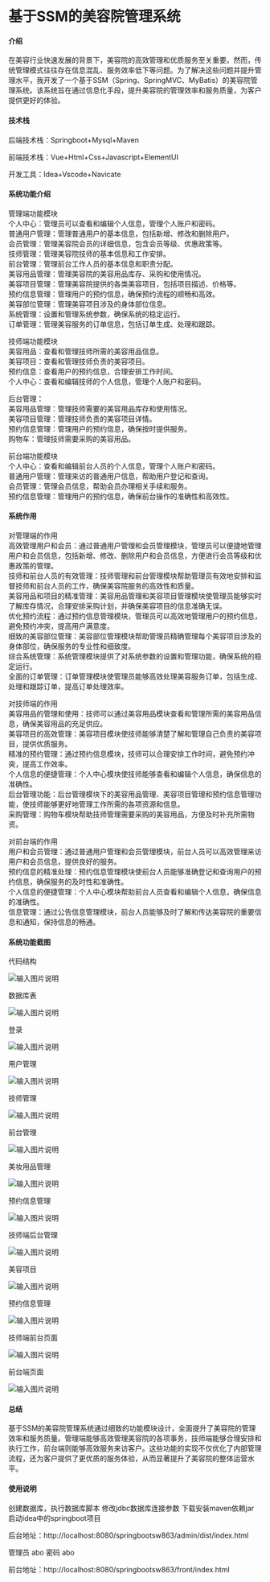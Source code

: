 # 基于SSM的美容院管理系统

#### 介绍

在美容行业快速发展的背景下，美容院的高效管理和优质服务至关重要。然而，传统管理模式往往存在信息混乱、服务效率低下等问题。为了解决这些问题并提升管理水平，我开发了一个基于SSM（Spring、SpringMVC、MyBatis）的美容院管理系统。该系统旨在通过信息化手段，提升美容院的管理效率和服务质量，为客户提供更好的体验。

#### 技术栈

后端技术栈：Springboot+Mysql+Maven

前端技术栈：Vue+Html+Css+Javascript+ElementUI

开发工具：Idea+Vscode+Navicate

#### 系统功能介绍

管理端功能模块  
个人中心：管理员可以查看和编辑个人信息，管理个人账户和密码。  
普通用户管理：管理普通用户的基本信息，包括新增、修改和删除用户。  
会员管理：管理美容院会员的详细信息，包含会员等级、优惠政策等。  
技师管理：管理美容院技师的基本信息和工作安排。  
前台管理：管理前台工作人员的基本信息和职责分配。  
美容用品管理：管理美容院的美容用品库存、采购和使用情况。  
美容项目管理：管理美容院提供的各类美容项目，包括项目描述、价格等。  
预约信息管理：管理用户的预约信息，确保预约流程的顺畅和高效。  
美容部位管理：管理美容项目涉及的身体部位信息。  
系统管理：设置和管理系统参数，确保系统的稳定运行。  
订单管理：管理美容服务的订单信息，包括订单生成、处理和跟踪。  

技师端功能模块  
美容用品：查看和管理技师所需的美容用品信息。  
美容项目：查看和管理技师负责的美容项目。  
预约信息：查看用户的预约信息，合理安排工作时间。  
个人中心：查看和编辑技师的个人信息，管理个人账户和密码。  

后台管理：  
美容用品管理：管理技师需要的美容用品库存和使用情况。  
美容项目管理：管理技师负责的美容项目详情。  
预约信息管理：管理用户的预约信息，确保按时提供服务。  
购物车：管理技师需要采购的美容用品。  

前台端功能模块  
个人中心：查看和编辑前台人员的个人信息，管理个人账户和密码。  
普通用户管理：管理来访的普通用户信息，帮助用户登记和查询。  
会员管理：管理会员信息，帮助会员办理相关手续和服务。  
预约信息管理：管理用户的预约信息，确保前台操作的准确性和高效性。  

#### 系统作用

对管理端的作用  
高效管理用户和会员：通过普通用户管理和会员管理模块，管理员可以便捷地管理用户和会员信息，包括新增、修改、删除用户和会员信息，方便进行会员等级和优惠政策的管理。  
技师和前台人员的有效管理：技师管理和前台管理模块帮助管理员有效地安排和监督技师和前台人员的工作，确保美容院服务的高效性和质量。  
美容用品和项目的精准管理：美容用品管理和美容项目管理模块使管理员能够实时了解库存情况，合理安排采购计划，并确保美容项目的信息准确无误。  
优化预约流程：通过预约信息管理模块，管理员可以高效地管理用户的预约信息，避免预约冲突，提高用户满意度。  
细致的美容部位管理：美容部位管理模块帮助管理员精确管理每个美容项目涉及的身体部位，确保服务的专业性和细致度。  
综合系统管理：系统管理模块提供了对系统参数的设置和管理功能，确保系统的稳定运行。  
全面的订单管理：订单管理模块使管理员能够高效处理美容服务订单，包括生成、处理和跟踪订单，提高订单处理效率。  

对技师端的作用  
美容用品的管理和使用：技师可以通过美容用品模块查看和管理所需的美容用品信息，确保美容用品的充足供应。  
美容项目的高效管理：美容项目模块使技师能够清楚了解和管理自己负责的美容项目，提供优质服务。  
精准的预约管理：通过预约信息模块，技师可以合理安排工作时间，避免预约冲突，提高工作效率。  
个人信息的便捷管理：个人中心模块使技师能够查看和编辑个人信息，确保信息的准确性。  
后台管理功能：后台管理模块下的美容用品管理、美容项目管理和预约信息管理功能，使技师能够更好地管理工作所需的各项资源和信息。  
采购管理：购物车模块帮助技师管理需要采购的美容用品，方便及时补充所需物资。  

对前台端的作用  
用户和会员管理：通过普通用户管理和会员管理模块，前台人员可以高效管理来访用户和会员信息，提供良好的服务。  
预约信息的精准处理：预约信息管理模块使前台人员能够准确登记和查询用户的预约信息，确保服务的及时性和准确性。  
个人信息的便捷管理：个人中心模块帮助前台人员查看和编辑个人信息，确保信息的准确性。  
信息管理：通过公告信息管理模块，前台人员能够及时了解和传达美容院的重要信息和通知，保持信息的畅通。  

#### 系统功能截图

代码结构

![输入图片说明](images/269b1afdae32fe816537c13e9de5748.png)

数据库表

![输入图片说明](images/ac14d44266690548c6f0e8e136cb0d1.png)

登录

![输入图片说明](images/4ef17be05621bfe92915e3fd8dc879b.png)

用户管理

![输入图片说明](images/8b39cb12630b37f50fdc807502379d8.png)

技师管理

![输入图片说明](images/d5d0eae62c36ef4bfafae61c233889a.png)

前台管理

![输入图片说明](images/a379866268ec3bc305681864d6e74e0.png)

美妆用品管理

![输入图片说明](images/934a11c8a7f729ba7ee706f6d2497a5.png)

预约信息管理

![输入图片说明](images/af61784e03a725a9d2e3598af5c0382.png)

技师端后台管理

![输入图片说明](images/403211fda2daa71bdff0abaf3e5b9c6.png)

美容项目

![输入图片说明](images/0c0656917755c95a66d785ddb1f6b2f.png)

预约信息管理

![输入图片说明](images/5a222334a5ca55c6a305e851f2cf97d.png)

技师端前台页面

![输入图片说明](images/33f6e0f53ddf807b337dab9bf0d98ad.png)

前台端页面

![输入图片说明](images/ee6ebdec714d1c463efd65e29ec4a29.png)

#### 总结

基于SSM的美容院管理系统通过细致的功能模块设计，全面提升了美容院的管理效率和服务质量。管理端能够高效管理美容院的各项事务，技师端能够合理安排和执行工作，前台端则能够高效服务来访客户。这些功能的实现不仅优化了内部管理流程，还为客户提供了更优质的服务体验，从而显著提升了美容院的整体运营水平。

#### 使用说明

创建数据库，执行数据库脚本 修改jdbc数据库连接参数 下载安装maven依赖jar 启动idea中的springboot项目


后台地址：http://localhost:8080/springbootsw863/admin/dist/index.html

管理员  abo 密码 abo

前台地址：http://localhost:8080/springbootsw863/front/index.html
